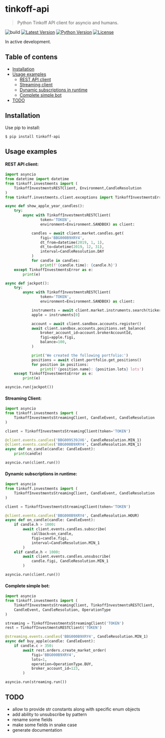 # tinkoff-api

> Python Tinkoff API client for asyncio and humans.

![build](https://github.com/Fatal1ty/tinkoff-api/workflows/build/badge.svg)
[![Latest Version](https://img.shields.io/pypi/v/tinkoff-api.svg)](https://pypi.python.org/pypi/tinkoff-api)
[![Python Version](https://img.shields.io/pypi/pyversions/tinkoff-api.svg)](https://pypi.python.org/pypi/tinkoff-api)
[![License](https://img.shields.io/badge/License-Apache%202.0-blue.svg)](https://opensource.org/licenses/Apache-2.0)


In active development.

Table of contens
--------------------------------------------------------------------------------
* [Installation](#installation)
* [Usage examples](#usage-examples)
    * [REST API client](#rest-api-client)
    * [Streaming client](#streaming-client)
    * [Dynamic subscriptions in runtime](#dynamic-subscriptions-in-runtime)
    * [Complete simple bot](#complete-simple-bot)
* [TODO](#todo)


Installation
--------------------------------------------------------------------------------

Use pip to install:
```shell
$ pip install tinkoff-api
```

Usage examples
--------------------------------------------------------------------------------

#### REST API client:
```python
import asyncio
from datetime import datetime
from tinkoff.investments import (
    TinkoffInvestmentsRESTClient, Environment,CandleResolution
)
from tinkoff.investments.client.exceptions import TinkoffInvestmentsError

async def show_apple_year_candles():
    try:
        async with TinkoffInvestmentsRESTClient(
                token='TOKEN',
                environment=Environment.SANDBOX) as client:

            candles = await client.market.candles.get(
                figi='BBG000B9XRY4',
                dt_from=datetime(2019, 1, 1),
                dt_to=datetime(2019, 12, 31),
                interval=CandleResolution.DAY
            )
            for candle in candles:
                print(f'{candle.time}: {candle.h}')
    except TinkoffInvestmentsError as e:
        print(e)

async def jackpot():
    try:
        async with TinkoffInvestmentsRESTClient(
                token='TOKEN',
                environment=Environment.SANDBOX) as client:

            instruments = await client.market.instruments.search(ticker='AAPL')
            apple = instruments[0]

            account = await client.sandbox.accounts.register()
            await client.sandbox.accounts.positions.set_balance(
                broker_account_id=account.brokerAccountId,
                figi=apple.figi,
                balance=100,
            )

            print('We created the following portfolio:')
            positions = await client.portfolio.get_positions()
            for position in positions:
                print(f'{position.name}: {position.lots} lots')
    except TinkoffInvestmentsError as e:
        print(e)

asyncio.run(jackpot())
```

#### Streaming Client:
```python
import asyncio
from tinkoff.investments import (
    TinkoffInvestmentsStreamingClient, CandleEvent, CandleResolution
)

client = TinkoffInvestmentsStreamingClient(token='TOKEN')

@client.events.candles('BBG009S39JX6', CandleResolution.MIN_1)
@client.events.candles('BBG000B9XRY4', CandleResolution.MIN_1)
async def on_candle(candle: CandleEvent):
    print(candle)

asyncio.run(client.run())
```

#### Dynamic subscriptions in runtime:
```python
import asyncio
from tinkoff.investments import (
    TinkoffInvestmentsStreamingClient, CandleEvent, CandleResolution
)

client = TinkoffInvestmentsStreamingClient(token='TOKEN')

@client.events.candles('BBG000B9XRY4', CandleResolution.HOUR)
async def on_candle(candle: CandleEvent):
    if candle.h > 1000:
        await client.events.candles.subscribe(
            callback=on_candle,
            figi=candle.figi,
            interval=CandleResolution.MIN_1
        )
    elif candle.h < 1000:
        await client.events.candles.unsubscribe(
            candle.figi, CandleResolution.MIN_1
        )

asyncio.run(client.run())
```

#### Complete simple bot:
```python
import asyncio
from tinkoff.investments import (
    TinkoffInvestmentsStreamingClient, TinkoffInvestmentsRESTClient,
    CandleEvent, CandleResolution, OperationType
)

streaming = TinkoffInvestmentsStreamingClient('TOKEN')
rest = TinkoffInvestmentsRESTClient('TOKEN')

@streaming.events.candles('BBG000B9XRY4', CandleResolution.MIN_1)
async def buy_apple(candle: CandleEvent):
    if candle.c > 350:
        await rest.orders.create_market_order(
            figi='BBG000B9XRY4',
            lots=1,
            operation=OperationType.BUY,
            broker_account_id=123,
        )

asyncio.run(streaming.run())

```

TODO
--------------------------------------------------------------------------------

* allow to provide str constants along with specific enum objects
* add ability to unsubscribe by pattern
* rename some fields
* make some fields in snake case
* generate documentation
